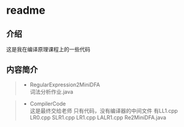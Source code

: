 # readme
## 介绍
这是我在编译原理课程上的一些代码  
## 内容简介
> - RegularExpression2MiniDFA  
> 词法分析作业.java

> - CompilerCode  
> 这是最终交给老师
> 只有代码，没有编译器的中间文件
> 有LL1.cpp LR0.cpp SLR1.cpp LR1.cpp LALR1.cpp Re2MiniDFA.java
